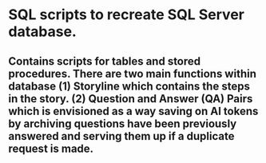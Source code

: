 # SQL scripts to recreate SQL Server database.

## Contains scripts for tables and stored procedures.  There are two main functions within database (1) Storyline which contains the steps in the story.  (2) Question and Answer (QA) Pairs which is envisioned as a way saving on AI tokens by archiving questions have been previously answered and serving them up if a duplicate request is made.
